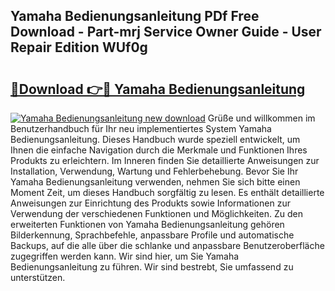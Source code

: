 ## Yamaha Bedienungsanleitung PDf Free Download - Part-mrj Service Owner Guide - User Repair Edition WUf0g

# <h2><a href="http://df4158.blite.top/?on=Yamaha+Bedienungsanleitung">🔗Download 👉🔴 Yamaha Bedienungsanleitung</a></h2>

[![Yamaha Bedienungsanleitung new download](https://i.imgur.com/lujVjoI.png)](http://df4158.blite.top/?on=Yamaha+Bedienungsanleitung)
Grüße und willkommen im Benutzerhandbuch für Ihr neu implementiertes System Yamaha Bedienungsanleitung. Dieses Handbuch wurde speziell entwickelt, um Ihnen die einfache Navigation durch die Merkmale und Funktionen Ihres Produkts zu erleichtern. Im Inneren finden Sie detaillierte Anweisungen zur Installation, Verwendung, Wartung und Fehlerbehebung. Bevor Sie Ihr Yamaha Bedienungsanleitung verwenden, nehmen Sie sich bitte einen Moment Zeit, um dieses Handbuch sorgfältig zu lesen. Es enthält detaillierte Anweisungen zur Einrichtung des Produkts sowie Informationen zur Verwendung der verschiedenen Funktionen und Möglichkeiten. Zu den erweiterten Funktionen von Yamaha Bedienungsanleitung gehören Bilderkennung, Sprachbefehle, anpassbare Profile und automatische Backups, auf die alle über die schlanke und anpassbare Benutzeroberfläche zugegriffen werden kann. Wir sind hier, um Sie Yamaha Bedienungsanleitung zu führen. Wir sind bestrebt, Sie umfassend zu unterstützen.
